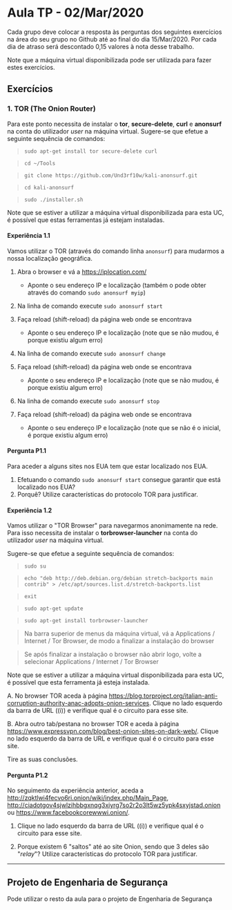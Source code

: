 # Aula TP - 02/Mar/2020

Cada grupo deve colocar a resposta às perguntas dos seguintes exercícios na área do seu grupo no Github até ao final do dia 15/Mar/2020\. Por cada dia de atraso será descontado 0,15 valores à nota desse trabalho.

Note que a máquina virtual disponibilizada pode ser utilizada para fazer estes exercícios.

## Exercícios

### 1\. TOR (The Onion Router)

Para este ponto necessita de instalar o **tor**, **secure-delete**, **curl** e **anonsurf** na conta do utilizador _user_ na máquina virtual. Sugere-se que efetue a seguinte sequência de comandos:

> `sudo apt-get install tor secure-delete curl`

> `cd ~/Tools`

> `git clone https://github.com/Und3rf10w/kali-anonsurf.git`

> `cd kali-anonsurf`

> `sudo ./installer.sh`

Note que se estiver a utilizar a máquina virtual disponibilizada para esta UC, é possível que estas ferramentas já estejam instaladas.

#### Experiência 1.1

Vamos utilizar o TOR (através do comando linha `anonsurf`) para mudarmos a nossa localização geográfica.

1. Abra o browser e vá a <https://iplocation.com/>

    - Aponte o seu endereço IP e localização (também o pode obter através do comando `sudo anonsurf myip`)

2. Na linha de comando execute `sudo anonsurf start`
3. Faça reload (shift-reload) da página web onde se encontrava

    - Aponte o seu endereço IP e localização (note que se não mudou, é porque existiu algum erro)

4. Na linha de comando execute `sudo anonsurf change`
5. Faça reload (shift-reload) da página web onde se encontrava

    - Aponte o seu endereço IP e localização (note que se não mudou, é porque existiu algum erro)

6. Na linha de comando execute `sudo anonsurf stop`
7. Faça reload (shift-reload) da página web onde se encontrava

    - Aponte o seu endereço IP e localização (note que se não é o inicial, é porque existiu algum erro)

#### Pergunta P1.1

Para aceder a alguns sites nos EUA tem que estar localizado nos EUA.

1. Efetuando o comando `sudo anonsurf start` consegue garantir que está localizado nos EUA?
2. Porquê? Utilize características do protocolo TOR para justificar.

#### Experiência 1.2

Vamos utilizar o "TOR Browser" para navegarmos anonimamente na rede. Para isso necessita de instalar o **torbrowser-launcher** na conta do utilizador _user_ na máquina virtual.

Sugere-se que efetue a seguinte sequência de comandos:

> `sudo su`

> `echo "deb http://deb.debian.org/debian stretch-backports main contrib" > /etc/apt/sources.list.d/stretch-backports.list`

> `exit`

> `sudo apt-get update`

> `sudo apt-get install torbrowser-launcher`

> Na barra superior de menus da máquina virtual, vá a Applications / Internet / Tor Browser, de modo a finalizar a instalação do browser

> Se após finalizar a instalação o browser não abrir logo, volte a selecionar Applications / Internet / Tor Browser

Note que se estiver a utilizar a máquina virtual disponibilizada para esta UC, é possível que esta ferramenta já esteja instalada.


A. No browser TOR aceda à página <https://blog.torproject.org/italian-anti-corruption-authority-anac-adopts-onion-services>. 
Clique no lado esquerdo da barra de URL ((i)) e verifique qual é o circuito para esse site.

B. Abra outro tab/pestana no browser TOR e aceda à página <https://www.expressvpn.com/blog/best-onion-sites-on-dark-web/>. Clique no lado esquerdo da barra de URL e verifique qual é o circuito para esse site.

Tire as suas conclusões.

#### Pergunta P1.2

No seguimento da experiência anterior, aceda a <http://zqktlwi4fecvo6ri.onion/wiki/index.php/Main_Page>, <http://ciadotgov4sjwlzihbbgxnqg3xiyrg7so2r2o3lt5wz5ypk4sxyjstad.onion> ou <https://www.facebookcorewwwi.onion/>.

1. Clique no lado esquerdo da barra de URL ((i)) e verifique qual é o circuito para esse site.

2. Porque existem 6 "saltos" até ao site Onion, sendo que 3 deles são "_relay_"? Utilize características do protocolo TOR para justificar.

-----


## Projeto de Engenharia de Segurança

Pode utilizar o resto da aula para o projeto de Engenharia de Segurança
